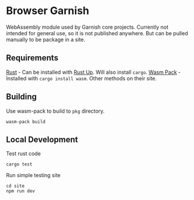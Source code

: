 # Browser Garnish
WebAssembly module used by Garnish core projects. 
Currently not intended for general use, so it is not published anywhere.
But can be pulled manually to be package in a site.

## Requirements

[Rust](https://www.rust-lang.org/) - Can be installed with [Rust Up](https://rustup.rs/). Will also install `cargo`.
[Wasm Pack](https://rustwasm.github.io/wasm-pack/) - Installed with `cargo install wasm`. Other methods on their site.

## Building
Use wasm-pack to build to `pkg` directory.

```shell
wasm-pack build
```

## Local Development
Test rust code
```shell
cargo test
```

Run simple testing site
```shell
cd site
npm run dev
```
